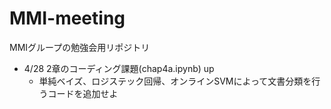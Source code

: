 # MMI-meeting
MMIグループの勉強会用リポジトリ

* 4/28 2章のコーディング課題(chap4a.ipynb) up
  * 単純ベイズ、ロジステック回帰、オンラインSVMによって文書分類を行うコードを追加せよ
